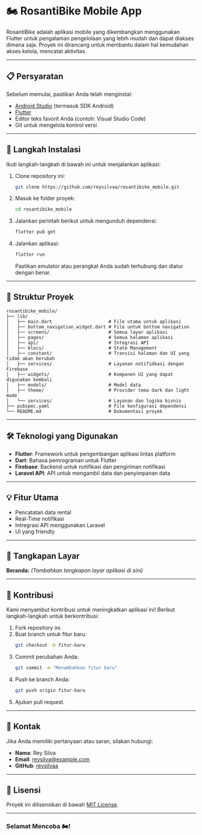 # 🏍️ RosantiBike Mobile App

RosantiBike adalah aplikasi mobile yang dikembangkan menggunakan Flutter untuk pengalaman pengelolaan yang lebih mudah dan dapat diakses dimana saja. Proyek ini dirancang untuk membantu dalam hal kemudahan akses kelola, mencatat aktivitas.

---

## 📋 Persyaratan
Sebelum memulai, pastikan Anda telah menginstal:

- [Android Studio](https://developer.android.com/studio) (termasuk SDK Android)
- [Flutter](https://flutter.dev/docs/get-started/install)
- Editor teks favorit Anda (contoh: Visual Studio Code)
- Git untuk mengelola kontrol versi

---

## 🚀 Langkah Instalasi

Ikuti langkah-langkah di bawah ini untuk menjalankan aplikasi:

1. Clone repository ini:
   ```bash
   git clone https://github.com/reysilvaa/rosantibike_mobile.git
   ```

2. Masuk ke folder proyek:
   ```bash
   cd rosantibike_mobile
   ```

3. Jalankan perintah berikut untuk mengunduh dependensi:
   ```bash
   flutter pub get
   ```

4. Jalankan aplikasi:
   ```bash
   flutter run
   ```

   Pastikan emulator atau perangkat Anda sudah terhubung dan diatur dengan benar.

---

## 📂 Struktur Proyek

```
rosantibike_mobile/
├── lib/
│   ├── main.dart                     # File utama untuk aplikasi
│   ├── bottom_navigation_widget.dart # File untuk bottom navigation
│   ├── screens/                      # Semua layar aplikasi
│   ├── pages/                        # Semua halaman aplikasi
│   ├── api/                          # Integrasi API
│   ├── blocs/                        # State Management
│   ├── constant/                     # Transisi halaman dan UI yang tidak akan berubah
│   ├── services/                     # Layanan notifidkasi dengan Firebase
│   ├── widgets/                      # Komponen UI yang dapat digunakan kembali
│   ├── models/                       # Model data
│   ├── theme/                        # Provider tema dark dan light mode
│   └── services/                     # Layanan dan logika bisnis
├── pubspec.yaml                      # File konfigurasi dependensi
└── README.md                         # Dokumentasi proyek
```

---

## 🛠️ Teknologi yang Digunakan

- **Flutter**: Framework untuk pengembangan aplikasi lintas platform
- **Dart**: Bahasa pemrograman untuk Flutter
- **Firebase**: Backend untuk notifikasi dan pengiriman notifikasi 
- **Laravel API**: API untuk mengambil data dan penyimpanan data 

---

## 💡 Fitur Utama

- Pencatatan data rental
- Real-Time notifikasi
- Intregrasi API menggunakan Laravel
- UI yang friendly

---

## 📸 Tangkapan Layar

**Beranda:**
_(Tambahkan tangkapan layar aplikasi di sini)_

---

## 🤝 Kontribusi
Kami menyambut kontribusi untuk meningkatkan aplikasi ini! Berikut langkah-langkah untuk berkontribusi:

1. Fork repository ini.
2. Buat branch untuk fitur baru:
   ```bash
   git checkout -b fitur-baru
   ```
3. Commit perubahan Anda:
   ```bash
   git commit -m "Menambahkan fitur baru"
   ```
4. Push ke branch Anda:
   ```bash
   git push origin fitur-baru
   ```
5. Ajukan pull request.

---

## 📧 Kontak

Jika Anda memiliki pertanyaan atau saran, silakan hubungi:
- **Nama**: Rey Silva
- **Email**: reysilva@example.com
- **GitHub**: [reysilvaa](https://github.com/reysilvaa)

---

## 📜 Lisensi
Proyek ini dilisensikan di bawah [MIT License](LICENSE).

---

### Selamat Mencoba 🏍️!

